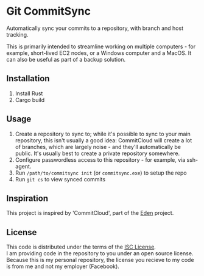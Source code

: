 # Git CommitSync

Automatically sync your commits to a repository, with branch and
host tracking.

This is primarily intended to streamline working on multiple computers -
for example, short-lived EC2 nodes, or a Windows computer and a MacOS. It
can also be useful as part of a backup solution.

## Installation

1. Install Rust
2. Cargo build

## Usage

1. Create a repository to sync to; while it's possible to sync to your main
  repository, this isn't usually a good idea: CommitCloud will create a lot
  of branches, which are largely noise - and they'll automatically be public.
  It's usually best to create a private repository somewhere.
2. Configure passwordless access to this repository - for example, via ssh-agent.
4. Run `/path/to/commitsync init` (or `commitsync.exe`) to setup the repo
5. Run `git cs` to view synced commits

## Inspiration

This project is inspired by 'CommitCloud', part of the
[Eden](https://github.com/facebookexperimental/eden/) project.

## License

This code is distributed under the terms of the
[ISC License](LICENSE).  
I am providing code in the repository to you under an open source license.
Because this is my personal repository, the license you recieve to my code
is from me and not my employer (Facebook).

